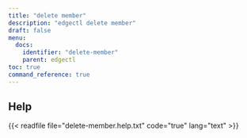 ```yaml
---
title: "delete member"
description: "edgectl delete member"
draft: false
menu:
  docs:
    identifier: "delete-member"
    parent: edgectl
toc: true
command_reference: true
---
```


## Help

{{< readfile file="delete-member.help.txt" code="true" lang="text" >}}
